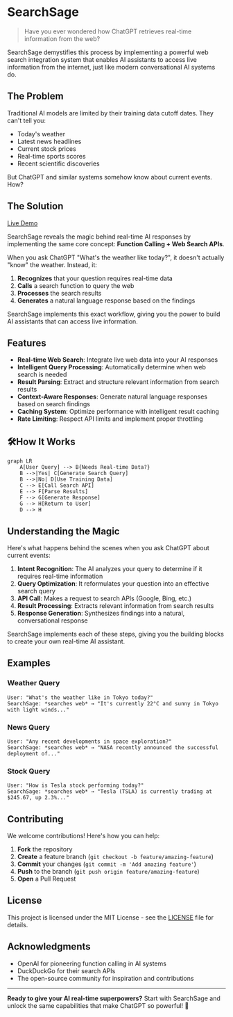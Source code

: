 # SearchSage

> Have you ever wondered how ChatGPT retrieves real-time information from the web? 

SearchSage demystifies this process by implementing a powerful web search integration system that enables AI assistants to access live information from the internet, just like modern conversational AI systems do.

## The Problem

Traditional AI models are limited by their training data cutoff dates. They can't tell you:
- Today's weather
- Latest news headlines  
- Current stock prices
- Real-time sports scores
- Recent scientific discoveries

But ChatGPT and similar systems somehow know about current events. How?

## The Solution
[Live Demo](https://searchsageweb.streamlit.app/)

SearchSage reveals the magic behind real-time AI responses by implementing the same core concept: **Function Calling + Web Search APIs**. 

When you ask ChatGPT "What's the weather like today?", it doesn't actually "know" the weather. Instead, it:

1. **Recognizes** that your question requires real-time data
2. **Calls** a search function to query the web
3. **Processes** the search results 
4. **Generates** a natural language response based on the findings

SearchSage implements this exact workflow, giving you the power to build AI assistants that can access live information.

## Features

- **Real-time Web Search**: Integrate live web data into your AI responses
- **Intelligent Query Processing**: Automatically determine when web search is needed
- **Result Parsing**: Extract and structure relevant information from search results
- **Context-Aware Responses**: Generate natural language responses based on search findings
- **Caching System**: Optimize performance with intelligent result caching
- **Rate Limiting**: Respect API limits and implement proper throttling

## 🛠How It Works

```mermaid
graph LR
    A[User Query] --> B{Needs Real-time Data?}
    B -->|Yes| C[Generate Search Query]
    B -->|No| D[Use Training Data]
    C --> E[Call Search API]
    E --> F[Parse Results]
    F --> G[Generate Response]
    G --> H[Return to User]
    D --> H
```



## Understanding the Magic

Here's what happens behind the scenes when you ask ChatGPT about current events:

1. **Intent Recognition**: The AI analyzes your query to determine if it requires real-time information
2. **Query Optimization**: It reformulates your question into an effective search query
3. **API Call**: Makes a request to search APIs (Google, Bing, etc.)
4. **Result Processing**: Extracts relevant information from search results
5. **Response Generation**: Synthesizes findings into a natural, conversational response

SearchSage implements each of these steps, giving you the building blocks to create your own real-time AI assistant.

## Examples

### Weather Query
```
User: "What's the weather like in Tokyo today?"
SearchSage: *searches web* → "It's currently 22°C and sunny in Tokyo with light winds..."
```

### News Query  
```
User: "Any recent developments in space exploration?"
SearchSage: *searches web* → "NASA recently announced the successful deployment of..."
```

### Stock Query
```
User: "How is Tesla stock performing today?"
SearchSage: *searches web* → "Tesla (TSLA) is currently trading at $245.67, up 2.3%..."
```

## Contributing

We welcome contributions! Here's how you can help:

1. **Fork** the repository
2. **Create** a feature branch (`git checkout -b feature/amazing-feature`)
3. **Commit** your changes (`git commit -m 'Add amazing feature'`)
4. **Push** to the branch (`git push origin feature/amazing-feature`)
5. **Open** a Pull Request

## License

This project is licensed under the MIT License - see the [LICENSE](LICENSE) file for details.

## Acknowledgments

- OpenAI for pioneering function calling in AI systems
- DuckDuckGo for their search APIs
- The open-source community for inspiration and contributions

---

**Ready to give your AI real-time superpowers?** Start with SearchSage and unlock the same capabilities that make ChatGPT so powerful! 🚀
